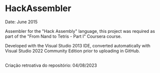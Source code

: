 # HackAssembler

Date: June 2015

Assembler for the "Hack Assembly" language, this project was required as part of the "From Nand to Tetris - Part I" Coursera course.

Developed with the Visual Studio 2013 IDE, converted automatically with Visual Studio 2022 Community Edition prior to uploading in GitHub.

<br>Criação retroativa do repositório: 04/08/2023